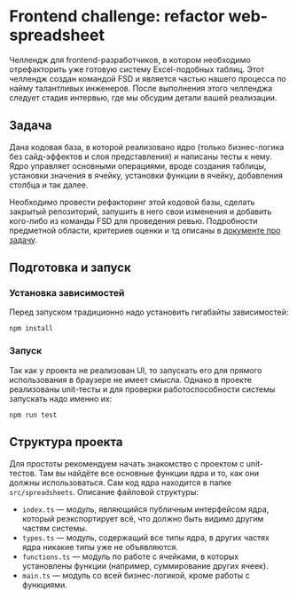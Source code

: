 # Frontend challenge: refactor web-spreadsheet

Челлендж для frontend-разработчиков, в котором необходимо отрефакторить уже готовую систему Excel-подобных таблиц. Этот челлендж создан командой FSD и является частью нашего процесса по найму талантливых инженеров. После выполнения этого челленджа следует стадия интервью, где мы обсудим детали вашей реализации.

## Задача

Дана кодовая база, в которой реализовано ядро (только бизнес-логика без сайд-эффектов и слоя представления) и написаны тесты к нему. Ядро управляет основными операциями, вроде создания таблицы, установки значения в ячейку, установки функции в ячейку, добавления столбца и так далее.

Необходимо провести рефакторинг этой кодовой базы, сделать закрытый репозиторий, запушить в него свои изменения и добавить кого-либо из команды FSD для проведения ревью. Подробности предметной области, критериев оценки и тд описаны в [документе про задачу](./TASK.md).

## Подготовка и запуск

### Установка зависимостей

Перед запуском традиционно надо установить гигабайты зависимостей:

```
npm install
```

### Запуск

Так как у проекта не реализован UI, то запускать его для прямого использования в браузере не имеет смысла. Однако в проекте реализованы unit-тесты и для проверки работоспособности системы запускать надо именно их:

```
npm run test
```

## Структура проекта

Для простоты рекомендуем начать знакомство с проектом с unit-тестов. Там вы найдёте все основные функции ядра и то, как они должны использоваться. Сам код ядра находится в папке `src/spreadsheets`. Описание файловой структуры:

- `index.ts` — модуль, являющийся публичным интерфейсом ядра, который реэкспортирует всё, что должно быть видимо другим частям системы.
- `types.ts` — модуль, содержащий все типы ядра, в других частях ядра никакие типы уже не объявляются.
- `functions.ts` — модуль по работе с ячейками, в которых установлены функции (например, суммирование других ячеек).
- `main.ts` — модуль со всей бизнес-логикой, кроме работы с функциями.
